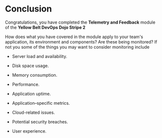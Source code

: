 # Conclusion

Congratulations, you have completed the **Telemetry and Feedback** module of the **Yellow Belt DevOps Dojo Stripe 2**

How does what you have covered in the module apply to your team's application, its environment and components? Are these being monitored? If not you some of the things you may want to consider monitoring include

- Server load and availability.

- Disk space usage.

- Memory consumption.

- Performance.

- Application uptime.

- Application–specific metrics.

- Cloud-related issues.

- Potential security breaches.

- User experience.